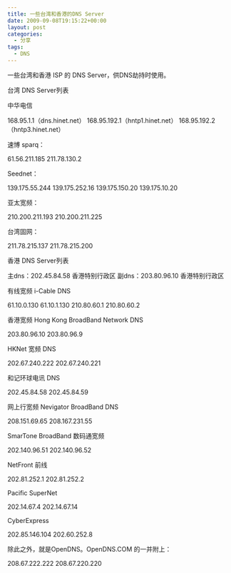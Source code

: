 ```yaml
---
title: 一些台湾和香港的DNS Server
date: 2009-09-08T19:15:22+00:00
layout: post
categories:
  - 分享
tags:
  - DNS
---
```

一些台湾和香港 ISP 的 DNS Server，供DNS劫持时使用。

台湾 DNS Server列表

中华电信

168.95.1.1（dns.hinet.net）
168.95.192.1（hntp1.hinet.net）
168.95.192.2（hntp3.hinet.net）

速博 sparq：

61.56.211.185
211.78.130.2
<!--more-->
Seednet：

139.175.55.244
139.175.252.16
139.175.150.20
139.175.10.20

亚太宽频：

210.200.211.193
210.200.211.225

台湾固网：

211.78.215.137
211.78.215.200

香港 DNS Server列表

主dns：202.45.84.58 香港特别行政区
副dns：203.80.96.10 香港特别行政区

有线宽频 i-Cable DNS

61.10.0.130
61.10.1.130
210.80.60.1
210.80.60.2

香港宽频 Hong Kong BroadBand Network DNS

203.80.96.10
203.80.96.9

HKNet 宽频 DNS

202.67.240.222
202.67.240.221

和记环球电讯 DNS

202.45.84.58
202.45.84.59

网上行宽频 Nevigator BroadBand DNS

208.151.69.65
208.167.231.55

SmarTone BroadBand 数码通宽频

202.140.96.51
202.140.96.52

NetFront 前线

202.81.252.1
202.81.252.2

Pacific SuperNet

202.14.67.4
202.14.67.14

CyberExpress

202.85.146.104
202.60.252.8

除此之外，就是OpenDNS。OpenDNS.COM 的一并附上：

208.67.222.222
208.67.220.220
